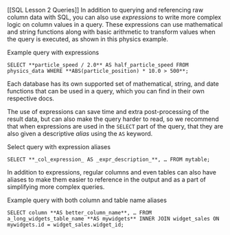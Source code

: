[[SQL Lesson 2 Queries]]
In addition to querying and referencing raw column data with SQL, you can also use _expressions_ to write more complex logic on column values in a query. These expressions can use mathematical and string functions along with basic arithmetic to transform values when the query is executed, as shown in this physics example.

Example query with expressions

`SELECT **particle_speed / 2.0** AS half_particle_speed FROM physics_data WHERE **ABS(particle_position) * 10.0 > 500**;`

Each database has its own supported set of mathematical, string, and date functions that can be used in a query, which you can find in their own respective docs.

The use of expressions can save time and extra post-processing of the result data, but can also make the query harder to read, so we recommend that when expressions are used in the `SELECT` part of the query, that they are also given a descriptive _alias_ using the `AS` keyword.

Select query with expression aliases

`SELECT **_col_expression_ AS _expr_description_**, … FROM mytable;`

In addition to expressions, regular columns and even tables can also have aliases to make them easier to reference in the output and as a part of simplifying more complex queries.

Example query with both column and table name aliases

`SELECT column **AS better_column_name**, … FROM a_long_widgets_table_name **AS mywidgets** INNER JOIN widget_sales ON mywidgets.id = widget_sales.widget_id;`